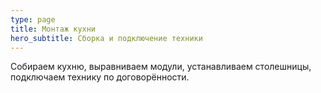 ```yaml
---
type: page
title: Монтаж кухни
hero_subtitle: Сборка и подключение техники
---
```


Собираем кухню, выравниваем модули, устанавливаем столешницы, подключаем технику по договорённости.
